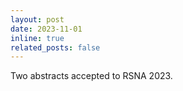```yaml
---
layout: post
date: 2023-11-01
inline: true
related_posts: false
---
```


Two abstracts accepted to RSNA 2023.
